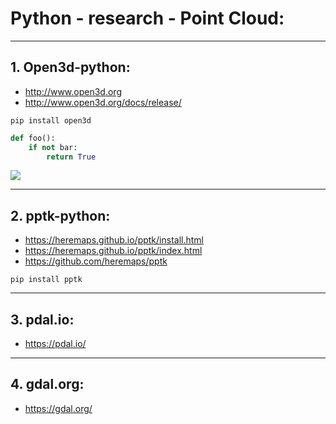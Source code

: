 # Python - research - Point Cloud:

***

## 1. Open3d-python: 
- http://www.open3d.org
- http://www.open3d.org/docs/release/

```
pip install open3d
```

```python
def foo():
    if not bar:
        return True
```
![](/images/.png)

***

## 2. pptk-python: 
- https://heremaps.github.io/pptk/install.html
- https://heremaps.github.io/pptk/index.html
- https://github.com/heremaps/pptk

```
pip install pptk
```

***

## 3. pdal.io:
- https://pdal.io/

***

## 4. gdal.org:
- https://gdal.org/
